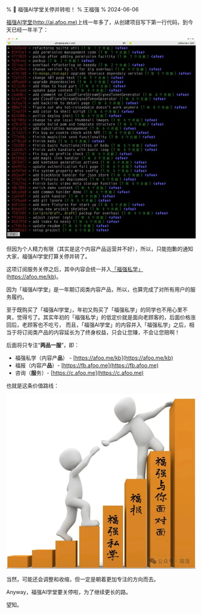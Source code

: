 % 📢 福强AI学堂关停并转啦！
% 王福强
% 2024-06-06

[福强AI学堂(http://ai.afoo.me)](http://ai.afoo.me)上线一年多了，从创建项目写下第一行代码，到今天已经一年半了：

![](./images/ai-keeedu-gitlog.webp)

但因为个人精力有限（其实是这个内容产品运营并不好），所以，只能抱歉的通知大家，福强AI学堂打算关停并转了。

这项订阅服务关停之后，其中内容会统一并入[「福强私学」(https://afoo.me/kb)](https://afoo.me/kb)。

因为「福强AI学堂」是一年期订阅类内容产品，所以，也算完成了对所有用户的服务履约。

至于既购买了「福强AI学堂」，年初又购买了「福强私学」的同学也不用心里不爽，觉得亏了。其实年初的「福强私学」的低定价就是面向老顾客的，后面价格涨回后，老顾客也不吃亏， 而且，「福强AI学堂」的内容并入「福强私学」之后，相当于将订阅类产品的内容延长为了终身权益，只会让您赚，不会让您赔啊！

后面将只专注“**两品一服**”，即：

- 福强私学（内容产**品**） - [https://afoo.me/kb](https://afoo.me/kb)
- 福报（内容产**品**）- [https://fb.afoo.me](https://fb.afoo.me)
- 咨询（**服**务）- [https://c.afoo.me](https://c.afoo.me)

也就是这条价值路线：

![](./images/fq-value-laddar.webp)

当然，可能还会调整和收缩，但一定是朝着更加专注的方向而去。

Anyway，福强AI学堂要关停啦，为了继续更长的路。

望知。













